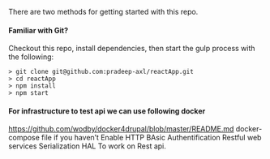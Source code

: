 There are two methods for getting started with this repo.

#### Familiar with Git?
Checkout this repo, install dependencies, then start the gulp process with the following:

```
> git clone git@github.com:pradeep-axl/reactApp.git
> cd reactApp
> npm install
> npm start
```
#### For infrastructure to test api we can use following docker
https://github.com/wodby/docker4drupal/blob/master/README.md docker-compose file if you haven’t
Enable HTTP BAsic Authentification
Restful web services
Serialization
HAL
To work on Rest api.
